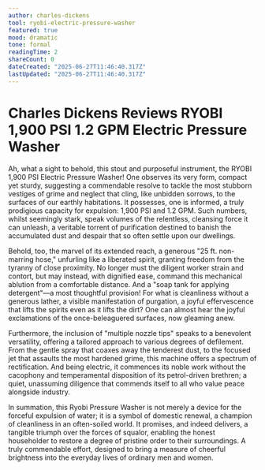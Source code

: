 ```yaml
---
author: charles-dickens
tool: ryobi-electric-pressure-washer
featured: true
mood: dramatic
tone: formal
readingTime: 2
shareCount: 0
dateCreated: "2025-06-27T11:46:40.317Z"
lastUpdated: "2025-06-27T11:46:40.317Z"
---
```


# Charles Dickens Reviews RYOBI 1,900 PSI 1.2 GPM Electric Pressure Washer

Ah, what a sight to behold, this stout and purposeful instrument, the RYOBI 1,900 PSI Electric Pressure Washer! One observes its very form, compact yet sturdy, suggesting a commendable resolve to tackle the most stubborn vestiges of grime and neglect that cling, like unbidden sorrows, to the surfaces of our earthly habitations. It possesses, one is informed, a truly prodigious capacity for expulsion: 1,900 PSI and 1.2 GPM. Such numbers, whilst seemingly stark, speak volumes of the relentless, cleansing force it can unleash, a veritable torrent of purification destined to banish the accumulated dust and despair that so often settle upon our dwellings.

Behold, too, the marvel of its extended reach, a generous "25 ft. non-marring hose," unfurling like a liberated spirit, granting freedom from the tyranny of close proximity. No longer must the diligent worker strain and contort, but may instead, with dignified ease, command this mechanical ablution from a comfortable distance. And a "soap tank for applying detergent"—a most thoughtful provision! For what is cleanliness without a generous lather, a visible manifestation of purgation, a joyful effervescence that lifts the spirits even as it lifts the dirt? One can almost hear the joyful exclamations of the once-beleaguered surfaces, now gleaming anew.

Furthermore, the inclusion of "multiple nozzle tips" speaks to a benevolent versatility, offering a tailored approach to various degrees of defilement. From the gentle spray that coaxes away the tenderest dust, to the focused jet that assaults the most hardened grime, this machine offers a spectrum of rectification. And being electric, it commences its noble work without the cacophony and temperamental disposition of its petrol-driven brethren; a quiet, unassuming diligence that commends itself to all who value peace alongside industry.

In summation, this Ryobi Pressure Washer is not merely a device for the forceful expulsion of water; it is a symbol of domestic renewal, a champion of cleanliness in an often-soiled world. It promises, and indeed delivers, a tangible triumph over the forces of squalor, enabling the honest householder to restore a degree of pristine order to their surroundings. A truly commendable effort, designed to bring a measure of cheerful brightness into the everyday lives of ordinary men and women.
